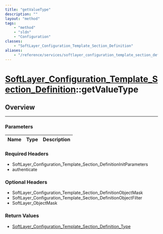 ```yaml
---
title: "getValueType"
description: ""
layout: "method"
tags:
    - "method"
    - "sldn"
    - "Configuration"
classes:
    - "SoftLayer_Configuration_Template_Section_Definition"
aliases:
    - "/reference/services/softlayer_configuration_template_section_definition/getValueType"
---
```

# [SoftLayer_Configuration_Template_Section_Definition](/reference/services/SoftLayer_Configuration_Template_Section_Definition)::getValueType




## Overview 


-----

### Parameters 
|Name | Type | Description |
| --- | --- | --- |


### Required Headers
* SoftLayer_Configuration_Template_Section_DefinitionInitParameters
* authenticate


### Optional Headers
* SoftLayer_Configuration_Template_Section_DefinitionObjectMask
* SoftLayer_Configuration_Template_Section_DefinitionObjectFilter
* SoftLayer_ObjectMask

### Return Values
* <a href='/reference/datatypes/SoftLayer_Configuration_Template_Section_Definition_Type'>SoftLayer_Configuration_Template_Section_Definition_Type </a>




